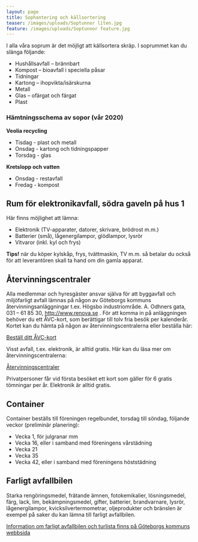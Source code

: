 ```yaml
---
layout: page
title: Sophantering och källsortering
teaser: /images/uploads/Soptunnor liten.jpg
feature: /images/uploads/Soptunnor feature.jpg
---
```

I alla våra soprum är det möjligt att källsortera skräp. I soprummet kan du slänga följande:

* Hushållsavfall – brännbart
* Kompost – bioavfall i speciella påsar
* Tidningar
* Kartong – ihopvikta/isärskurna
* Metall
* Glas – ofärgat och färgat
* Plast

### Hämtningsschema av sopor (vår 2020)

  **Veolia recycling**

* Tisdag - plast och metall
* Onsdag - kartong och tidningspapper
* Torsdag - glas

**Kretslopp och vatten**

* Onsdag - restavfall
* Fredag - kompost

## Rum för elektronikavfall, södra gaveln på hus 1

Här finns möjlighet att lämna:

* Elektronik (TV-apparater, datorer, skrivare, brödrost m.m.)
* Batterier (små), lågenergilampor, glödlampor, lysrör
* Vitvaror (inkl. kyl och frys)

**Tips!** när du köper kylskåp, frys, tvättmaskin, TV m.m. så betalar du också för att leverantören skall ta hand om din gamla apparat.

## Återvinningscentraler

Alla medlemmar och hyresgäster ansvar själva för att byggavfall och miljöfarligt avfall lämnas på någon av Göteborgs kommuns återvinningsanläggningar t.ex. Högsbo industriområde. A. Odhners gata, 031 – 61 85 30, http://www.renova.se . För att komma in på anläggningen behöver du ett ÅVC-kort, som berättigar till tolv fria besök per kalenderår. Kortet kan du hämta på någon av återvinningscentralerna eller beställa här:

[Beställ ditt ÅVC-kort](https://goteborg.se/wps/portal/start/avfall-och-atervinning/har-lamnar-hushall-avfall/atervinningscentraler/avc-kort/!ut/p/z1/04_Sj9CPykssy0xPLMnMz0vMAfIjo8ziAwy9Ai2cDB0N_N0t3Qw8Q7wD3Py8ffxDPU30wwkpiAJKG-AAjgb6BbmhigD7q5WG/dz/d5/L2dBISEvZ0FBIS9nQSEh/)

Visst avfall, t.ex. elektronik, är alltid gratis. Här kan du läsa mer om återvinningscentralerna:

[Återvinningscentraler](https://goteborg.se/wps/portal/start/avfall-och-atervinning/har-lamnar-hushall-avfall/atervinningscentraler/!ut/p/z1/04_Sj9CPykssy0xPLMnMz0vMAfIjo8ziTYzcDQy9TAy9LSwczQwcLb3dDE1NnQz9A0z1wwkpiAJKG-AAjgb6BbmhigCHN9bf/dz/d5/L2dBISEvZ0FBIS9nQSEh/)

Privatpersoner får vid första besöket ett kort som gäller för 6 gratis tömningar per år. Elektronik är alltid gratis.

## Container

Container beställs till föreningen regelbundet, torsdag till söndag, följande veckor (preliminär planering):

* Vecka 1, för julgranar mm
* Vecka 16, eller i samband med föreningens vårstädning
* Vecka 21
* Vecka 35
* Vecka 42, eller i samband med föreningens höststädning

## Farligt avfallbilen

Starka rengöringsmedel, frätande ämnen, fotokemikalier, lösningsmedel, färg, lack, lim, bekämpningsmedel, gifter, batterier, brandvarnare, lysrör, lågenergilampor, kvicksilvertermometrar, oljeprodukter och bränslen är exempel på saker du kan lämna till farligt avfallbilen.

[Information om farligt avfallbilen och turlista finns på Göteborgs kommuns webbsida](https://goteborg.se/wps/portal/start/avfall-och-atervinning/har-lamnar-hushall-avfall/farligtavfallbilen/!ut/p/z1/04_Sj9CPykssy0xPLMnMz0vMAfIjo8ziTYzcDQy9TAy9_cM8TQ0Cgz1Nzdy8TQwMzU30w8EKDFCAo4FTkJGTsYGBu7-RfhTp-pFNIk4_HgVR-I0vyA0NDXVUVAQAPeN9Cw!!/dz/d5/L2dBISEvZ0FBIS9nQSEh/)